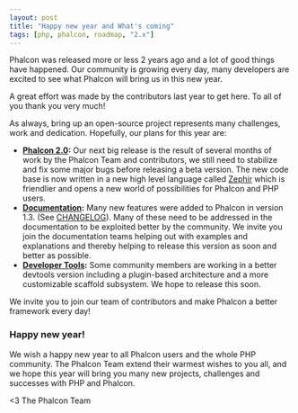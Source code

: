 ```yaml
---
layout: post
title: "Happy new year and What's coming"
tags: [php, phalcon, roadmap, "2.x"]
---
```


Phalcon was released more or less 2 years ago and a lot of good things have happened. Our community is growing every day, many developers are excited to see what Phalcon will bring us in this new year.

A great effort was made by the contributors last year to get here. To all of you thank you very much!

As always, bring up an open-source project represents many challenges, work and dedication. Hopefully, our plans for this year are:

- **[Phalcon 2.0](https://github.com/phalcon/cphalcon/tree/2.0.0/phalcon):** 
  Our next big release is the result of several months of work by the Phalcon Team and contributors, we still need to stabilize and fix some major bugs before releasing a beta version. The new code base is now written in a new high level language called [Zephir](https://github.com/phalcon/zephir) which is friendlier and opens a new world of possibilities for Phalcon and PHP users. 
- **[Documentation](https://github.com/phalcon/docs):** 
  Many new features were added to Phalcon in version 1.3. (See [CHANGELOG](https://github.com/phalcon/cphalcon/blob/1.3.0/CHANGELOG)). Many of these need to be addressed in the documentation to be exploited better by the community. We invite you join the documentation teams helping out with examples and explanations and thereby helping to release this version as soon and better as possible.
- **[Developer Tools](https://github.com/phalcon/phalcon-devtools):**
  Some community members are working in a better devtools version including a plugin-based architecture and a more customizable scaffold subsystem. We hope to release this soon.

We invite you to join our team of contributors and make Phalcon a better framework every day!

### Happy new year!

We wish a happy new year to all Phalcon users and the whole PHP community. The Phalcon Team extend their warmest wishes to you all, and we hope this year will bring you many new projects, challenges and successes with PHP and Phalcon.


<3 The Phalcon Team
